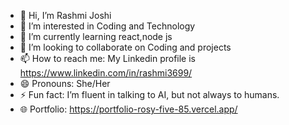 
- 👋 Hi, I’m Rashmi Joshi
- 👀 I’m interested in Coding and Technology
- 🌱 I’m currently learning react,node js
- 👯 I’m looking to collaborate on Coding and projects
- 📫 How to reach me: My Linkedin profile is https://www.linkedin.com/in/rashmi3699/
- 😄 Pronouns: She/Her
- ⚡ Fun fact: I’m fluent in talking to AI, but not always to humans.
-  🌐 Portfolio: https://portfolio-rosy-five-85.vercel.app/

  



                    
<!--
**Rashmijoshi18/Rashmijoshi18** is a ✨ _special_ ✨ repository because its `README.md` (this file) appears on your GitHub profile.

Here are some ideas to get you started:
  👋 Hi, I’m Rashmi Joshi
  👀 I’m interested in Coding and Technology
- 🌱 I’m currently learning react,node js
- 👯 I’m looking to collaborate on Coding and projects
- 📫 How to reach me: My Linkedin profile is https://www.linkedin.com/in/rashmi3699/
- 😄 Pronouns: She/Her
- ⚡ Fun fact: I’m fluent in talking to AI, but not always to humans.

